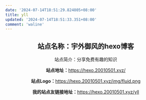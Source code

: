 ```yaml
---
date: '2024-07-14T18:51:29.824805+08:00'
title: yll
updated: '2024-07-14T18:51:33.351+08:00'
comment: 'waline'
---
```

<div id="qexo-friends"></div>
<link rel="stylesheet" href="https://unpkg.com/qexo-friends/friends.css"/>
<script src="https://cdn.jsdelivr.net/npm/qexo-static@1.6.0/hexo/friends.js"></script>
<script>loadQexoFriends("qexo-friends", "https://hexoadmin.20010501.xyz")</script>

<link rel="stylesheet" href="https://unpkg.com/qexo-friends/friends.css"/>

<link rel="stylesheet" href="https://unpkg.com/qexo-friends/friends.css"/>

<link rel="stylesheet" href="https://unpkg.com/qexo-friends/friends.css"/>

<div style="text-align: center;">
    <h2>站点名称：宇外御风的hexo博客</h2>
    <p>站点简介：分享免费有趣的知识</p>
    <p><strong>站点地址：</strong><a href="https://hexo.20010501.xyz/">https://hexo.20010501.xyz/</a></p>
    <p><strong>站点Logo：</strong><a href="https://hexo.20010501.xyz/img/fluid.png">https://hexo.20010501.xyz/img/fluid.png</a></p>
    <p><strong>我的站点友链接地址：</strong><a href="https://hexo.20010501.xyz/yll">https://hexo.20010501.xyz/yll</a></p>
</div>

<div id="friends-api"></div>
<script src="https://unpkg.com/qexo-friends/friends-api.js"></script>
<script>qexo_friend_api("friends-api","https://hexoadmin.20010501.xyz","");</script>

